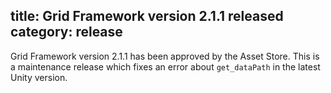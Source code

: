 title: Grid Framework version 2.1.1 released
category: release
---

Grid Framework version  2.1.1 has been approved  by the Asset Store.  This is a
maintenance release  which fixes  an error about  `get_dataPath`  in the latest
Unity version.

